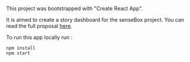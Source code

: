 This project was bootstrapped with "Create React App".

It is aimed to create a story dashboard for the senseBox project. You can read the full proposal [here](https://github.com/Thiemann96/senseBoard/blob/master/ressources/Proposal_Eric.pdf).

To run this app locally run : 

```
npm install
npm start 
```
